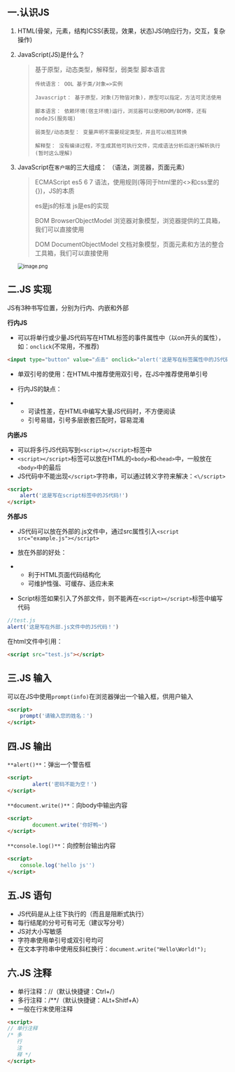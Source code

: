 ## 一.认识JS

1. HTML(骨架，元素，结构)CSS(表现，效果，状态)JS(响应行为，交互，复杂操作)

2. JavaScript(JS)是什么？

   > 基于原型，动态类型，解释型，弱类型 脚本语言 
   >
   > ```
   > 传统语言： OOL 基于类/对象=>实例
   > 	 
   > Javascript： 基于原型，对象(万物皆对象)，原型可以指定，方法可灵活使用
   > 	
   > 脚本语言： 依赖环境(宿主环境)运行，浏览器可以使用DOM/BOM等，还有nodeJS(服务端)
   > 	
   > 弱类型/动态类型： 变量声明不需要规定类型，并且可以相互转换
   > 	
   > 解释型： 没有编译过程，不生成其他可执行文件，完成语法分析后逐行解析执行(暂时这么理解)
   > ```

3. JavaScript在`客户端`的三大组成： （语法，浏览器，页面元素）  

   > ECMAScript es5 6 7	语法，使用规则(等同于html里的<>和css里的{})，JS的本质
   >
   > es是js的标准 js是es的实现
   >
   > BOM	BrowserObjectModel 浏览器对象模型，浏览器提供的工具箱，我们可以直接使用
   >
   > DOM	DocumentObjectModel 文档对象模型，页面元素和方法的整合工具箱，我们可以直接使用

   <img src="https://cdn.nlark.com/yuque/0/2020/png/335089/1578574917022-76618071-003e-43b2-89c7-ea3aa39e161d.png" alt="image.png" style="zoom:80%;" />

## 二.JS 实现

JS有3种书写位置，分别为行内、内嵌和外部

**行内JS**

- 可以将单行或少量JS代码写在HTML标签的事件属性中（以on开头的属性），如：`onclick`(不常用，不推荐)

```html
<input type="button" value="点击" onclick="alert('这是写在标签属性中的JS代码!')">
```

- 单双引号的使用：在HTML中推荐使用双引号，在JS中推荐使用单引号
- 行内JS的缺点：

- - 可读性差，在HTML中编写大量JS代码时，不方便阅读
  - 引号易错，引号多层嵌套匹配时，容易混淆

**内嵌JS**

- 可以将多行JS代码写到`<script></script>`标签中
- `<script></script>`标签可以放在HTML的`<body>`和`<head>`中，一般放在`<body>`中的最后
- JS代码中不能出现`</script>`字符串，可以通过转义字符来解决：`<\/script>`

```html
<script>
    alert('这是写在script标签中的JS代码!')
</script>
```

**外部JS**

- JS代码可以放在外部的.js文件中，通过src属性引入`<script src="example.js"></script>`
- 放在外部的好处：

- - 利于HTML页面代码结构化
  - 可维护性强、可缓存、适应未来

- Script标签如果引入了外部文件，则不能再在`<script></script>`标签中编写代码

```js
//test.js
alert('这是写在外部.js文件中的JS代码！')
```

在html文件中引用：

```html
<script src="test.js"></script>
```

## 三.JS 输入

可以在JS中使用`prompt(info)`在浏览器弹出一个输入框，供用户输入

```html
<script>
    prompt('请输入您的姓名：')
</script>
```

## 四.JS 输出

`**alert()**`：弹出一个警告框

```html
<script>
        alert('密码不能为空！')
</script>
```

`**document.write()**`：向body中输出内容

```html
<script>
        document.write('你好鸭~')
</script>
```

`**console.log()**`：向控制台输出内容

```html
<script>
    console.log('hello js'')
</script>
```

## 五.JS 语句

- JS代码是从上往下执行的（而且是阻断式执行）
- 每行结尾的分号可有可无（建议写分号）
- JS对大小写敏感
- 字符串使用单引号或双引号均可
- 在文本字符串中使用反斜杠换行：`document.write("Hello\World!");`

## 六.JS 注释

- 单行注释：//（默认快捷键：Ctrl+/）
- 多行注释：/**/（默认快捷键：ALt+Shitf+A）
- 一般在行末使用注释

```html
<script>
// 单行注释 
/* 多
   行
   注
   释 */
</script>
```
